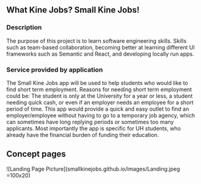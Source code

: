 ## What Kine Jobs? Small Kine Jobs!

### Description
The purpose of this project is to learn software engineering skills. Skills such as team-based collaboration, becoming better at learning different UI frameworks such as Semantic and React, and developing locally run apps.

### Service provided by application
The Small Kine Jobs app will be used to help students who would like to find short term employment. Reasons for needing short term employment could be: The student is only at the University for a year or less, a student needing quick cash, or even if an employer needs an employee for a short period of time. This app would provide a quick and easy outlet to find an employer/employee without having to go to a temporary job agency, which can sometimes have long replying periods or sometimes too many applicants. 
Most importantly the app is specific for UH students, who already have the financial burden of funding their education.

## Concept pages
![Landing Page Picture](smallkinejobs.github.io/images/Landing.jpeg =100x20)
